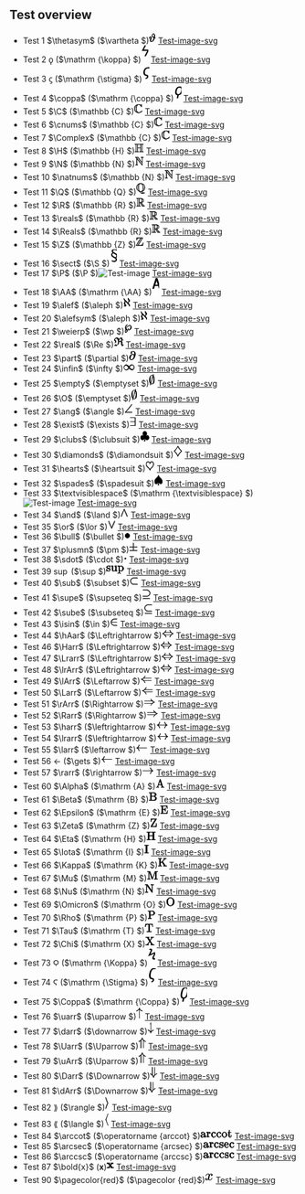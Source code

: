 ## Test overview
 * Test 1 $\thetasym$ ($\vartheta $)![Test-image](png/1.png) [Test-image-svg](svg/1.svg)
 * Test 2 $\koppa$ ($\mathrm {\koppa} $)![Test-image](png/2.png) [Test-image-svg](svg/2.svg)
 * Test 3 $\stigma$ ($\mathrm {\stigma} $)![Test-image](png/3.png) [Test-image-svg](svg/3.svg)
 * Test 4 $\coppa$ ($\mathrm {\coppa} $)![Test-image](png/4.png) [Test-image-svg](svg/4.svg)
 * Test 5 $\C$ ($\mathbb {C} $)![Test-image](png/5.png) [Test-image-svg](svg/5.svg)
 * Test 6 $\cnums$ ($\mathbb {C} $)![Test-image](png/6.png) [Test-image-svg](svg/6.svg)
 * Test 7 $\Complex$ ($\mathbb {C} $)![Test-image](png/7.png) [Test-image-svg](svg/7.svg)
 * Test 8 $\H$ ($\mathbb {H} $)![Test-image](png/8.png) [Test-image-svg](svg/8.svg)
 * Test 9 $\N$ ($\mathbb {N} $)![Test-image](png/9.png) [Test-image-svg](svg/9.svg)
 * Test 10 $\natnums$ ($\mathbb {N} $)![Test-image](png/10.png) [Test-image-svg](svg/10.svg)
 * Test 11 $\Q$ ($\mathbb {Q} $)![Test-image](png/11.png) [Test-image-svg](svg/11.svg)
 * Test 12 $\R$ ($\mathbb {R} $)![Test-image](png/12.png) [Test-image-svg](svg/12.svg)
 * Test 13 $\reals$ ($\mathbb {R} $)![Test-image](png/13.png) [Test-image-svg](svg/13.svg)
 * Test 14 $\Reals$ ($\mathbb {R} $)![Test-image](png/14.png) [Test-image-svg](svg/14.svg)
 * Test 15 $\Z$ ($\mathbb {Z} $)![Test-image](png/15.png) [Test-image-svg](svg/15.svg)
 * Test 16 $\sect$ ($\S $)![Test-image](png/16.png) [Test-image-svg](svg/16.svg)
 * Test 17 $\P$ ($\P $)![Test-image](png/17.png) [Test-image-svg](svg/17.svg)
 * Test 18 $\AA$ ($\mathrm {\AA} $)![Test-image](png/18.png) [Test-image-svg](svg/18.svg)
 * Test 19 $\alef$ ($\aleph $)![Test-image](png/19.png) [Test-image-svg](svg/19.svg)
 * Test 20 $\alefsym$ ($\aleph $)![Test-image](png/20.png) [Test-image-svg](svg/20.svg)
 * Test 21 $\weierp$ ($\wp $)![Test-image](png/21.png) [Test-image-svg](svg/21.svg)
 * Test 22 $\real$ ($\Re $)![Test-image](png/22.png) [Test-image-svg](svg/22.svg)
 * Test 23 $\part$ ($\partial $)![Test-image](png/23.png) [Test-image-svg](svg/23.svg)
 * Test 24 $\infin$ ($\infty $)![Test-image](png/24.png) [Test-image-svg](svg/24.svg)
 * Test 25 $\empty$ ($\emptyset $)![Test-image](png/25.png) [Test-image-svg](svg/25.svg)
 * Test 26 $\O$ ($\emptyset $)![Test-image](png/26.png) [Test-image-svg](svg/26.svg)
 * Test 27 $\ang$ ($\angle $)![Test-image](png/27.png) [Test-image-svg](svg/27.svg)
 * Test 28 $\exist$ ($\exists $)![Test-image](png/28.png) [Test-image-svg](svg/28.svg)
 * Test 29 $\clubs$ ($\clubsuit $)![Test-image](png/29.png) [Test-image-svg](svg/29.svg)
 * Test 30 $\diamonds$ ($\diamondsuit $)![Test-image](png/30.png) [Test-image-svg](svg/30.svg)
 * Test 31 $\hearts$ ($\heartsuit $)![Test-image](png/31.png) [Test-image-svg](svg/31.svg)
 * Test 32 $\spades$ ($\spadesuit $)![Test-image](png/32.png) [Test-image-svg](svg/32.svg)
 * Test 33 $\textvisiblespace$ ($\mathrm {\textvisiblespace} $)![Test-image](png/33.png) [Test-image-svg](svg/33.svg)
 * Test 34 $\and$ ($\land $)![Test-image](png/34.png) [Test-image-svg](svg/34.svg)
 * Test 35 $\or$ ($\lor $)![Test-image](png/35.png) [Test-image-svg](svg/35.svg)
 * Test 36 $\bull$ ($\bullet $)![Test-image](png/36.png) [Test-image-svg](svg/36.svg)
 * Test 37 $\plusmn$ ($\pm $)![Test-image](png/37.png) [Test-image-svg](svg/37.svg)
 * Test 38 $\sdot$ ($\cdot $)![Test-image](png/38.png) [Test-image-svg](svg/38.svg)
 * Test 39 $\sup$ ($\sup $)![Test-image](png/39.png) [Test-image-svg](svg/39.svg)
 * Test 40 $\sub$ ($\subset $)![Test-image](png/40.png) [Test-image-svg](svg/40.svg)
 * Test 41 $\supe$ ($\supseteq $)![Test-image](png/41.png) [Test-image-svg](svg/41.svg)
 * Test 42 $\sube$ ($\subseteq $)![Test-image](png/42.png) [Test-image-svg](svg/42.svg)
 * Test 43 $\isin$ ($\in $)![Test-image](png/43.png) [Test-image-svg](svg/43.svg)
 * Test 44 $\hAar$ ($\Leftrightarrow $)![Test-image](png/44.png) [Test-image-svg](svg/44.svg)
 * Test 46 $\Harr$ ($\Leftrightarrow $)![Test-image](png/46.png) [Test-image-svg](svg/46.svg)
 * Test 47 $\Lrarr$ ($\Leftrightarrow $)![Test-image](png/47.png) [Test-image-svg](svg/47.svg)
 * Test 48 $\lrArr$ ($\Leftrightarrow $)![Test-image](png/48.png) [Test-image-svg](svg/48.svg)
 * Test 49 $\lArr$ ($\Leftarrow $)![Test-image](png/49.png) [Test-image-svg](svg/49.svg)
 * Test 50 $\Larr$ ($\Leftarrow $)![Test-image](png/50.png) [Test-image-svg](svg/50.svg)
 * Test 51 $\rArr$ ($\Rightarrow $)![Test-image](png/51.png) [Test-image-svg](svg/51.svg)
 * Test 52 $\Rarr$ ($\Rightarrow $)![Test-image](png/52.png) [Test-image-svg](svg/52.svg)
 * Test 53 $\harr$ ($\leftrightarrow $)![Test-image](png/53.png) [Test-image-svg](svg/53.svg)
 * Test 54 $\lrarr$ ($\leftrightarrow $)![Test-image](png/54.png) [Test-image-svg](svg/54.svg)
 * Test 55 $\larr$ ($\leftarrow $)![Test-image](png/55.png) [Test-image-svg](svg/55.svg)
 * Test 56 $\gets$ ($\gets $)![Test-image](png/56.png) [Test-image-svg](svg/56.svg)
 * Test 57 $\rarr$ ($\rightarrow $)![Test-image](png/57.png) [Test-image-svg](svg/57.svg)
 * Test 60 $\Alpha$ ($\mathrm {A} $)![Test-image](png/60.png) [Test-image-svg](svg/60.svg)
 * Test 61 $\Beta$ ($\mathrm {B} $)![Test-image](png/61.png) [Test-image-svg](svg/61.svg)
 * Test 62 $\Epsilon$ ($\mathrm {E} $)![Test-image](png/62.png) [Test-image-svg](svg/62.svg)
 * Test 63 $\Zeta$ ($\mathrm {Z} $)![Test-image](png/63.png) [Test-image-svg](svg/63.svg)
 * Test 64 $\Eta$ ($\mathrm {H} $)![Test-image](png/64.png) [Test-image-svg](svg/64.svg)
 * Test 65 $\Iota$ ($\mathrm {I} $)![Test-image](png/65.png) [Test-image-svg](svg/65.svg)
 * Test 66 $\Kappa$ ($\mathrm {K} $)![Test-image](png/66.png) [Test-image-svg](svg/66.svg)
 * Test 67 $\Mu$ ($\mathrm {M} $)![Test-image](png/67.png) [Test-image-svg](svg/67.svg)
 * Test 68 $\Nu$ ($\mathrm {N} $)![Test-image](png/68.png) [Test-image-svg](svg/68.svg)
 * Test 69 $\Omicron$ ($\mathrm {O} $)![Test-image](png/69.png) [Test-image-svg](svg/69.svg)
 * Test 70 $\Rho$ ($\mathrm {P} $)![Test-image](png/70.png) [Test-image-svg](svg/70.svg)
 * Test 71 $\Tau$ ($\mathrm {T} $)![Test-image](png/71.png) [Test-image-svg](svg/71.svg)
 * Test 72 $\Chi$ ($\mathrm {X} $)![Test-image](png/72.png) [Test-image-svg](svg/72.svg)
 * Test 73 $\Koppa$ ($\mathrm {\Koppa} $)![Test-image](png/73.png) [Test-image-svg](svg/73.svg)
 * Test 74 $\Stigma$ ($\mathrm {\Stigma} $)![Test-image](png/74.png) [Test-image-svg](svg/74.svg)
 * Test 75 $\Coppa$ ($\mathrm {\Coppa} $)![Test-image](png/75.png) [Test-image-svg](svg/75.svg)
 * Test 76 $\uarr$ ($\uparrow $)![Test-image](png/76.png) [Test-image-svg](svg/76.svg)
 * Test 77 $\darr$ ($\downarrow $)![Test-image](png/77.png) [Test-image-svg](svg/77.svg)
 * Test 78 $\Uarr$ ($\Uparrow $)![Test-image](png/78.png) [Test-image-svg](svg/78.svg)
 * Test 79 $\uArr$ ($\Uparrow $)![Test-image](png/79.png) [Test-image-svg](svg/79.svg)
 * Test 80 $\Darr$ ($\Downarrow $)![Test-image](png/80.png) [Test-image-svg](svg/80.svg)
 * Test 81 $\dArr$ ($\Downarrow $)![Test-image](png/81.png) [Test-image-svg](svg/81.svg)
 * Test 82 $\rang$ ($\rangle $)![Test-image](png/82.png) [Test-image-svg](svg/82.svg)
 * Test 83 $\lang$ ($\langle $)![Test-image](png/83.png) [Test-image-svg](svg/83.svg)
 * Test 84 $\arccot$ ($\operatorname {arccot} $)![Test-image](png/84.png) [Test-image-svg](svg/84.svg)
 * Test 85 $\arcsec$ ($\operatorname {arcsec} $)![Test-image](png/85.png) [Test-image-svg](svg/85.svg)
 * Test 86 $\arccsc$ ($\operatorname {arccsc} $)![Test-image](png/86.png) [Test-image-svg](svg/86.svg)
 * Test 87 $\bold{x}$ (${\mathbf {x}}$)![Test-image](png/87.png) [Test-image-svg](svg/87.svg)
 * Test 90 $\pagecolor{red}$ ($\pagecolor {red}$)![Test-image](png/90.png) [Test-image-svg](svg/90.svg)